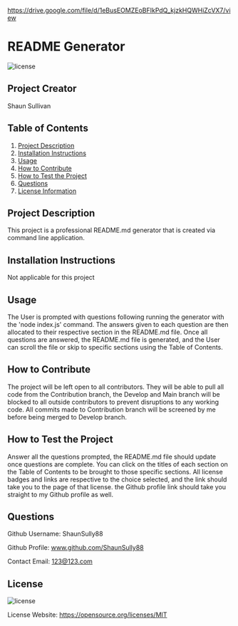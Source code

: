 https://drive.google.com/file/d/1eBusEOMZEoBFIkPdQ_kjzkHQWHiZcVX7/view

# README Generator

 ![license](https://img.shields.io/badge/license-MITLicense-blue.svg)

## Project Creator
Shaun Sullivan

## Table of Contents
1. [Project Description](#description)
2. [Installation Instructions](#install)
3. [Usage](#usage)
4. [How to Contribute](#contribute)
5. [How to Test the Project](#test)
6. [Questions](#questions)
7. [License Information](#license)

## Project Description
This project is a professional README.md generator that is created via command line application. 

## Installation Instructions
Not applicable for this project

## Usage
The User is prompted with questions following running the generator with the 'node index.js' command. The answers given to each question are then allocated to their respective section in the README.md file. Once all questions are answered, the README.md file is generated, and the User can scroll the file or skip to specific sections using the Table of Contents.

## How to Contribute
The project will be left open to all contributors. They will be able to pull all code from the Contribution branch, the Develop and Main branch will be blocked to all outside contributors to prevent disruptions to any working code. All commits made to Contribution branch will be screened by me before being merged to Develop branch.

## How to Test the Project
Answer all the questions prompted, the README.md file should update once questions are complete. You can click on the titles of each section on the Table of Contents to be brought to those specific sections. All license badges and links are respective to the choice selected, and the link should take you to the page of that license. the Github profile link should take you straight to my Github profile as well.

## Questions
Github Username: ShaunSully88

Github Profile: www.github.com/ShaunSully88

Contact Email: 123@123.com

## License
 ![license](https://img.shields.io/badge/license-MITLicense-blue.svg)   <br>

 License Website: https://opensource.org/licenses/MIT


